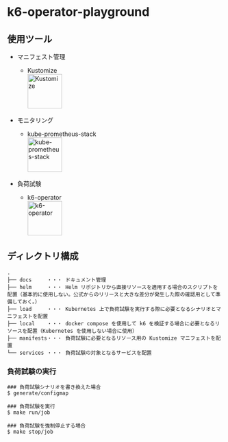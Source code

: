 # k6-operator-playground

## 使用ツール

- マニフェスト管理
  - Kustomize<br />
    <img src="https://github.com/GotoRen/k6-operator-playground/assets/63791288/0abf4b23-602f-4486-b480-0f83d4df7e49" alt="Kustomize" width="80">
 
- モニタリング
  - kube-prometheus-stack<br />
    <img src="https://github.com/GotoRen/k6-operator-playground/assets/63791288/e8871511-04fc-4e52-b6d3-4bf4f27c22eb" alt="kube-prometheus-stack" width="80">
    
- 負荷試験
  - k6-operator<br />
    <img src="https://github.com/GotoRen/k6-operator-playground/assets/63791288/1e241c8d-62c7-45fe-b293-2fa83703297b" alt="k6-operator" width="80">

## ディレクトリ構成

```
.
├── docs     ・・・ ドキュメント管理
├── helm     ・・・ Helm リポジトリから直接リソースを適用する場合のスクリプトを配置（基本的に使用しない。公式からのリリースと大きな差分が発生した際の確認用として準備しておく。）
├── load     ・・・ Kubernetes 上で負荷試験を実行する際に必要となるシナリオとマニフェストを配置
├── local    ・・・ docker compose を使用して k6 を検証する場合に必要となるリソースを配置（Kubernetes を使用しない場合に使用）
├── manifests・・・ 負荷試験に必要となるリソース用の Kustomize マニフェストを配置
└── services ・・・ 負荷試験の対象となるサービスを配置
```

### 負荷試験の実行

```shell
### 負荷試験シナリオを書き換えた場合
$ generate/configmap

### 負荷試験を実行
$ make run/job

### 負荷試験を強制停止する場合　
$ make stop/job
```
